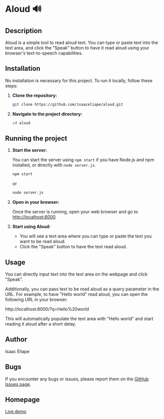 # Aloud 🔊

## Description

Aloud is a simple tool to read aloud text. You can type or paste text into the text area, and click the "Speak" button to have it read aloud using your browser's text-to-speech capabilities.

## Installation

No installation is necessary for this project. To run it locally, follow these steps:

1.  **Clone the repository:**

    ```bash
    git clone https://github.com/isaaceliape/aloud.git
    ```

2.  **Navigate to the project directory:**

    ```bash
    cd aloud
    ```

## Running the project

1.  **Start the server:**

    You can start the server using `npm start` if you have Node.js and npm installed, or directly with `node server.js`.

    ```bash
    npm start
    ```

    or

    ```bash
    node server.js
    ```

2.  **Open in your browser:**

    Once the server is running, open your web browser and go to [http://localhost:8000](http://localhost:8000).

3.  **Start using Aloud:**

    - You will see a text area where you can type or paste the text you want to be read aloud.
    - Click the "Speak" button to have the text read aloud.

## Usage

You can directly input text into the text area on the webpage and click "Speak".

Additionally, you can pass text to be read aloud as a query parameter in the URL. For example, to have "Hello world" read aloud, you can open the following URL in your browser:

http://localhost:8000/?q=Hello%20world

This will automatically populate the text area with "Hello world" and start reading it aloud after a short delay.

## Author

Isaac Eliape

## Bugs

If you encounter any bugs or issues, please report them on the [GitHub Issues page](https://github.com/isaaceliape/aloud/issues).

## Homepage

[Live demo](https://isaaceliape.github.io/aloud)
